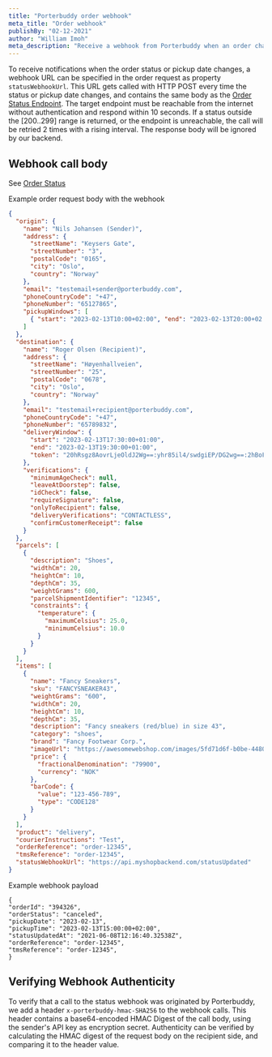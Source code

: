 ```yaml
---
title: "Porterbuddy order webhook"
meta_title: "Order webhook"
publishBy: "02-12-2021"
author: "William Imoh"
meta_description: "Receive a webhook from Porterbuddy when an order changes"
---
```


To receive notifications when the order status or pickup date changes, a webhook URL can be specified in the order request as property `statusWebhookUrl`. This URL gets called with HTTP POST every time the status or pickup date changes, and contains the same body as the [Order Status Endpoint](https://developer.porterbuddy.com/#fetch-order-status). The target endpoint must be reachable from the internet without authentication and respond within 10 seconds. If a status outside the [200..299] range is returned, or the endpoint is unreachable, the call will be retried 2 times with a rising interval. The response body will be ignored by our backend.

## Webhook call body

See [Order Status](https://developer.porterbuddy.com/#order-status)

Example order request body with the webhook

```json
{
  "origin": {
    "name": "Nils Johansen (Sender)",
    "address": {
      "streetName": "Keysers Gate",
      "streetNumber": "3",
      "postalCode": "0165",
      "city": "Oslo",
      "country": "Norway"
    },
    "email": "testemail+sender@porterbuddy.com",
    "phoneCountryCode": "+47",
    "phoneNumber": "65127865",
    "pickupWindows": [
      { "start": "2023-02-13T10:00+02:00", "end": "2023-02-13T20:00+02:00" }
    ]
  },
  "destination": {
    "name": "Roger Olsen (Recipient)",
    "address": {
      "streetName": "Høyenhallveien",
      "streetNumber": "25",
      "postalCode": "0678",
      "city": "Oslo",
      "country": "Norway"
    },
    "email": "testemail+recipient@porterbuddy.com",
    "phoneCountryCode": "+47",
    "phoneNumber": "65789832",
    "deliveryWindow": {
      "start": "2023-02-13T17:30:00+01:00",
      "end": "2023-02-13T19:30:00+01:00",
      "token": "20hRsgz8AovrLjeOldJ2Wg==:yhr85il4/swdgiEP/DG2wg==:2hBoFcmyTNLp/CTfX3sTGslOJr9sXAMxHggqq/h6tGmUuCEB2Vfy8uyNIWfg3qf6d7nj84Aj2sbwMLK2hETe14L4qgnlZHVSkBcktYPc6VCp9vEZhXErpQS3HoSyRU+mVcF2SNGP4s5TI5x7S6oq4Q=="
    },
    "verifications": {
      "minimumAgeCheck": null,
      "leaveAtDoorstep": false,
      "idCheck": false,
      "requireSignature": false,
      "onlyToRecipient": false,
      "deliveryVerifications": "CONTACTLESS",
      "confirmCustomerReceipt": false
    }
  },
  "parcels": [
    {
      "description": "Shoes",
      "widthCm": 20,
      "heightCm": 10,
      "depthCm": 35,
      "weightGrams": 600,
      "parcelShipmentIdentifier": "12345",
      "constraints": {
        "temperature": {
          "maximumCelsius": 25.0,
          "minimumCelsius": 10.0
        }
      }
    }
  ],
  "items": [
    {
      "name": "Fancy Sneakers",
      "sku": "FANCYSNEAKER43",
      "weightGrams": "600",
      "widthCm": 20,
      "heightCm": 10,
      "depthCm": 35,
      "description": "Fancy sneakers (red/blue) in size 43",
      "category": "shoes",
      "brand": "Fancy Footwear Corp.",
      "imageUrl": "https://awesomewebshop.com/images/5fd71d6f-b0be-4480-900f-f3d008a0bc62.png",
      "price": {
        "fractionalDenomination": "79900",
        "currency": "NOK"
      },
      "barCode": {
        "value": "123-456-789",
        "type": "CODE128"
      }
    }
  ],
  "product": "delivery",
  "courierInstructions": "Test",
  "orderReference": "order-12345",
  "tmsReference": "order-12345",
  "statusWebhookUrl": "https://api.myshopbackend.com/statusUpdated"
}
```

Example webhook payload

```
{
"orderId": "394326",
"orderStatus": "canceled",
"pickupDate": "2023-02-13",
"pickupTime": "2023-02-13T15:00:00+02:00",
"statusUpdatedAt": "2021-06-08T12:16:40.32538Z",
"orderReference": "order-12345",
"tmsReference": "order-12345",
}
```

## Verifying Webhook Authenticity

To verify that a call to the status webhook was originated by Porterbuddy, we add a header `x-porterbuddy-hmac-SHA256` to the webhook calls. This header contains a base64-encoded HMAC Digest of the call body, using the sender's API key as encryption secret. Authenticity can be verified by calculating the HMAC digest of the request body on the recipient side, and comparing it to the header value.
